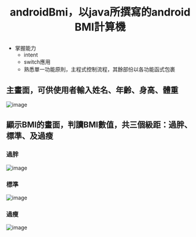 # <p align="center">androidBmi，以java所撰寫的android BMI計算機</p>
- 掌握能力
  - intent
  - switch應用
  - 熟悉單一功能原則，主程式控制流程，其餘部份以各功能函式包裹
## 主畫面，可供使用者輸入姓名、年齡、身高、體重
![image](https://user-images.githubusercontent.com/109893487/199660636-79a898d0-8af4-4bde-9c23-3898533fbbbb.png)
## 顯示BMI的畫面，判讀BMI數值，共三個級距：過胖、標準、及過瘦
### 過胖
![image](https://user-images.githubusercontent.com/109893487/199660985-3b06d2c9-1c93-4715-bf32-002e1319c965.png)
### 標準
![image](https://user-images.githubusercontent.com/109893487/199661048-68858bbb-fabb-42ff-b0b3-ff41a081519d.png)
### 過瘦
![image](https://user-images.githubusercontent.com/109893487/199661074-0c5666d8-d8b6-48a7-b0ab-94146b98b6de.png)

